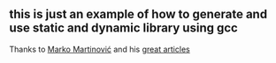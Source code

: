 ## this is just an example of how to generate and use static and dynamic library using gcc

Thanks to [Marko Martinović](https://plus.google.com/+MarkoMartinovi%C4%87) and his [great articles](http://www.techytalk.info/c-cplusplus-library-programming-on-linux-part-one-static-libraries/)
